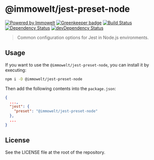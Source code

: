 # @immowelt/jest-preset-node

[![Powered by Immowelt](https://img.shields.io/badge/powered%20by-immowelt-yellow.svg?colorB=ffb200)](https://stackshare.io/immowelt-group/)
[![Greenkeeper badge](https://badges.greenkeeper.io/ImmoweltGroup/jest-preset-node.svg)](https://greenkeeper.io/)
[![Build Status](https://travis-ci.org/ImmoweltGroup/jest-preset-node.svg?branch=master)](https://travis-ci.org/ImmoweltGroup/jest-preset-node)
[![Dependency Status](https://david-dm.org/ImmoweltGroup/jest-preset-node.svg)](https://david-dm.org/ImmoweltGroup/jest-preset-node)
[![devDependency Status](https://david-dm.org/ImmoweltGroup/jest-preset-node/dev-status.svg)](https://david-dm.org/ImmoweltGroup/jest-preset-node#info=devDependencies&view=table)

> Common configuration options for Jest in Node.js environments.

## Usage
If you want to use the  `@immowelt/jest-preset-node`, you can install it by executing:
```bash
npm i -D @immowelt/jest-preset-node
```

Then add the following contents into the `package.json`:

```json
{
  ...,
  "jest": {
    "preset": "@immowelt/jest-preset-node"
  },
  ...
}
```

## License
See the LICENSE file at the root of the repository.
